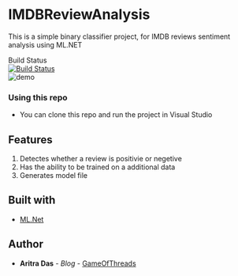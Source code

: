 # IMDBReviewAnalysis
This is a simple binary classifier project, for IMDB reviews sentiment analysis using ML.NET
<br/>

Build Status
<br/>
[![Build Status](https://dev.azure.com/aritradas/IMDBReviewAnalysis/_apis/build/status/dev-aritra.IMDBReviewAnalysis)](https://dev.azure.com/aritradas/IMDBReviewAnalysis/_build/latest?definitionId=1)
<br/>
![demo](https://github.com/dev-aritra/IMDBReviewAnalysis/blob/master/img/demo.gif)

### Using this repo
* You can clone this repo and run the project in Visual Studio

## Features
1. Detectes whether a review is positivie or negetive
2. Has the ability to be trained on a additional data
3. Generates model file

## Built with 
* [ML.Net](https://dotnet.microsoft.com/apps/machinelearning-ai/ml-dotnet)


## Author

* **Aritra Das** - *Blog* - [GameOfThreads](https://gameofthreads.online/)

